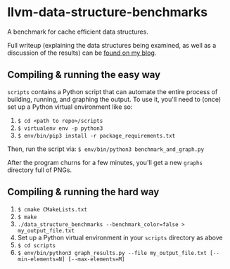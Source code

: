 # llvm-data-structure-benchmarks

A benchmark for cache efficient data structures.

Full writeup (explaining the data structures being examined, as well as a discussion of the results) can be [found on my blog](https://tylerayoung.com/?p=1277).

## Compiling & running the easy way

`scripts` contains a Python script that can automate the entire process of building, running, and graphing the output. To use it, you'll need to (once) set up a Python virtual environment like so:

1. `$ cd <path to repo>/scripts`
2. `$ virtualenv env -p python3`
3. `$ env/bin/pip3 install -r package_requirements.txt`

Then, run the script via:
`$ env/bin/python3 benchmark_and_graph.py`

After the program churns for a few minutes, you'll get a new `graphs` directory full of PNGs.

## Compiling & running the hard way

1. `$ cmake CMakeLists.txt`
2. `$ make`
3. `./data_structure_benchmarks --benchmark_color=false > my_output_file.txt`
4. Set up a Python virtual environment in your `scripts` directory as above
5. `$ cd scripts`
6. `$ env/bin/python3 graph_results.py --file my_output_file.txt [--min-elements=N] [--max-elements=M]`
